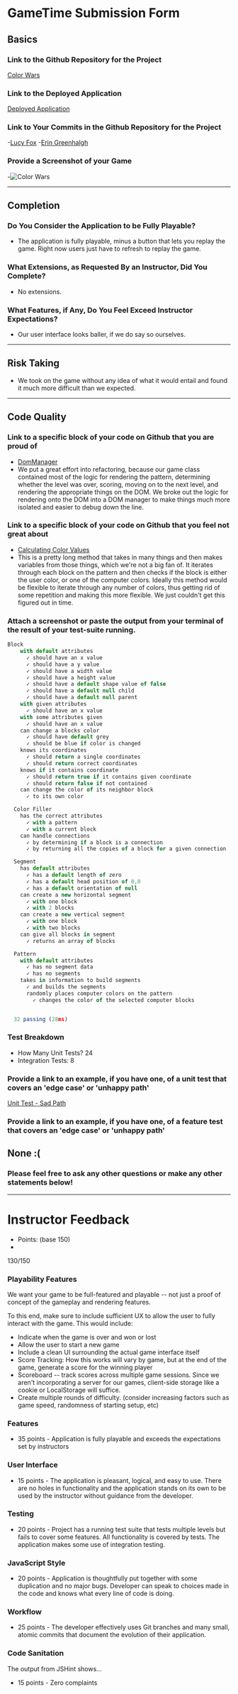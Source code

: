 # GameTime Submission Form

## Basics

### Link to the Github Repository for the Project
[Color Wars](https://github.com/lucyfox4131/color-wars)

### Link to the Deployed Application
[Deployed Application](https://lucyfox4131.github.io/color-wars/)

### Link to Your Commits in the Github Repository for the Project
-[Lucy Fox](https://github.com/lucyfox4131/color-wars/commits?author=lucyfox4131)
-[Erin Greenhalgh](https://github.com/lucyfox4131/color-wars/commits?author=ErinGreenhalgh)

### Provide a Screenshot of your Game
-![Color Wars](http://g.recordit.co/QtXL7hYGHU.gif)

---

## Completion

### Do You Consider the Application to be Fully Playable?
 - The application is fully playable, minus a button that lets you replay the game. Right now users just have to refresh to replay the game.

### What Extensions, as Requested By an Instructor, Did You Complete?
- No extensions.

### What Features, if Any, Do You Feel Exceed Instructor Expectations?
- Our user interface looks baller, if we do say so ourselves.

----

## Risk Taking
- We took on the game without any idea of what it would entail and found it much more difficult than we expected.

----

## Code Quality

### Link to a specific block of your code on Github that you are proud of
- [DomManager](https://github.com/lucyfox4131/color-wars/blob/master/lib/dom_manager.js)
- We put a great effort into refactoring, because our game class contained most of the logic for rendering the pattern, determining whether the level was over, scoring, moving on to the next level, and rendering the appropriate things on the DOM. We broke out the logic for rendering onto the DOM into a DOM manager to make things much more isolated and easier to debug down the line.

### Link to a specific block of your code on Github that you feel not great about
- [Calculating Color Values](https://github.com/lucyfox4131/color-wars/blob/995130e2b36965c2db7330fa937f241c11c11d64/lib/color_filler.js#L72-L89)
- This is a pretty long method that takes in many things and then makes variables from those things, which we're not a big fan of. It iterates through each block on the pattern and then checks if the block is either the user color, or one of the computer colors. Ideally this method would be flexible to iterate through any number of colors, thus getting rid of some repetition and making this more flexible. We just couldn't get this figured out in time. 

### Attach a screenshot or paste the output from your terminal of the result of your test-suite running.
``` javascript 
Block
    with default attributes
      ✓ should have an x value
      ✓ should have a y value
      ✓ should have a width value
      ✓ should have a height value
      ✓ should have a default shape value of false
      ✓ should have a default null child
      ✓ should have a default null parent
    with given attributes
      ✓ should have an x value
    with some attributes given
      ✓ should have an x value
    can change a blocks color
      ✓ should have default grey
      ✓ should be blue if color is changed
    knows its coordinates
      ✓ should return a single coordinates
      ✓ should return correct coordinates
    knows if it contains coordinate
      ✓ should return true if it contains given coordinate
      ✓ should return false if not contained
    can change the color of its neighbor block
      ✓ to its own color

  Color Filler
    has the correct attributes
      ✓ with a pattern
      ✓ with a current block
    can handle connections
      ✓ by determining if a block is a connection
      ✓ by returning all the copies of a block for a given connection

  Segment
    has default attributes
      ✓ has a default length of zero
      ✓ has a default head position of 0,0
      ✓ has a default orientation of null
    can create a new horizontal segment
      ✓ with one block
      ✓ with 2 blocks
    can create a new vertical segment
      ✓ with one block
      ✓ with two blocks
    can give all blocks in segment
      ✓ returns an array of blocks

  Pattern
    with default attributes
      ✓ has no segment data
      ✓ has no segments
    takes in information to build segments
      ✓ and builds the segments
      randomly places computer colors on the pattern
        ✓ changes the color of the selected computer blocks


  32 passing (28ms)

```

### Test Breakdown
- How Many Unit Tests? 24
- Integration Tests: 8

### Provide a link to an example, if you have one, of a unit test that covers an 'edge case' or 'unhappy path'
[Unit Test - Sad Path](https://github.com/lucyfox4131/color-wars/blob/995130e2b36965c2db7330fa937f241c11c11d64/test/block_test.js#L98-L103)

### Provide a link to an example, if you have one, of a feature test that covers an 'edge case' or 'unhappy path'
None :(
-----

### Please feel free to ask any other questions or make any other statements below!

-----

# Instructor Feedback

- Points: (base 150)
- 
130/150

### Playability Features

We want your game to be full-featured and playable -- not just a proof of concept of the gameplay and rendering features.

To this end, make sure to include sufficient UX to allow the user to fully interact with the game. This would include:

- Indicate when the game is over and won or lost
- Allow the user to start a new game
- Include a clean UI surrounding the actual game interface itself
- Score Tracking: How this works will vary by game, but at the end of the game, generate a score for the winning player
- Scoreboard -- track scores across multiple game sessions. Since we aren't incorporating a server for our games, client-side storage like a cookie or LocalStorage will suffice.
- Create multiple rounds of difficulty. (consider increasing factors such as game speed, randomness of starting setup, etc)

### Features

* 35 points - Application is fully playable and exceeds the expectations set by instructors

### User Interface

* 15 points - The application is pleasant, logical, and easy to use. There are no holes in functionality and the application stands on its own to be used by the instructor without guidance from the developer.

### Testing

* 20 points - Project has a running test suite that tests multiple levels but fails to cover some features. All functionality is covered by tests. The application makes some use of integration testing.

### JavaScript Style

* 20 points - Application is thoughtfully put together with some duplication and no major bugs. Developer can speak to choices made in the code and knows what every line of code is doing.

### Workflow

* 25 points - The developer effectively uses Git branches and many small, atomic commits that document the evolution of their application.

### Code Sanitation

The output from JSHint shows…

* 15 points - Zero complaints
